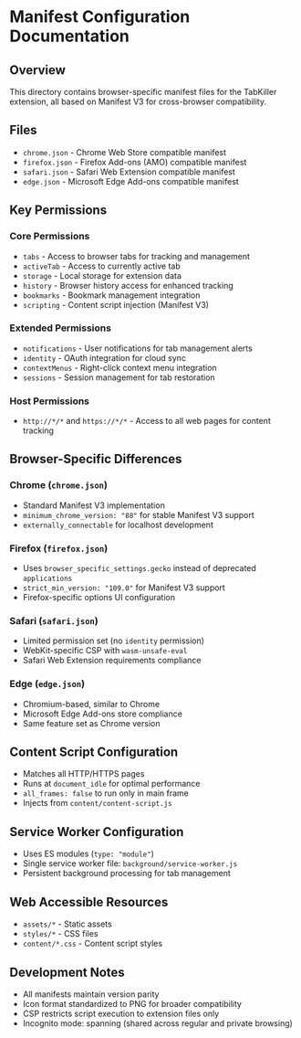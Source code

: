 # Manifest Configuration Documentation

## Overview
This directory contains browser-specific manifest files for the TabKiller extension, all based on Manifest V3 for cross-browser compatibility.

## Files
- `chrome.json` - Chrome Web Store compatible manifest
- `firefox.json` - Firefox Add-ons (AMO) compatible manifest
- `safari.json` - Safari Web Extension compatible manifest  
- `edge.json` - Microsoft Edge Add-ons compatible manifest

## Key Permissions

### Core Permissions
- `tabs` - Access to browser tabs for tracking and management
- `activeTab` - Access to currently active tab
- `storage` - Local storage for extension data
- `history` - Browser history access for enhanced tracking
- `bookmarks` - Bookmark management integration
- `scripting` - Content script injection (Manifest V3)

### Extended Permissions
- `notifications` - User notifications for tab management alerts
- `identity` - OAuth integration for cloud sync
- `contextMenus` - Right-click context menu integration
- `sessions` - Session management for tab restoration

### Host Permissions
- `http://*/*` and `https://*/*` - Access to all web pages for content tracking

## Browser-Specific Differences

### Chrome (`chrome.json`)
- Standard Manifest V3 implementation
- `minimum_chrome_version: "88"` for stable Manifest V3 support
- `externally_connectable` for localhost development

### Firefox (`firefox.json`)
- Uses `browser_specific_settings.gecko` instead of deprecated `applications`
- `strict_min_version: "109.0"` for Manifest V3 support
- Firefox-specific options UI configuration

### Safari (`safari.json`)
- Limited permission set (no `identity` permission)
- WebKit-specific CSP with `wasm-unsafe-eval`
- Safari Web Extension requirements compliance

### Edge (`edge.json`)
- Chromium-based, similar to Chrome
- Microsoft Edge Add-ons store compliance
- Same feature set as Chrome version

## Content Script Configuration
- Matches all HTTP/HTTPS pages
- Runs at `document_idle` for optimal performance
- `all_frames: false` to run only in main frame
- Injects from `content/content-script.js`

## Service Worker Configuration
- Uses ES modules (`type: "module"`)
- Single service worker file: `background/service-worker.js`
- Persistent background processing for tab management

## Web Accessible Resources
- `assets/*` - Static assets
- `styles/*` - CSS files
- `content/*.css` - Content script styles

## Development Notes
- All manifests maintain version parity
- Icon format standardized to PNG for broader compatibility
- CSP restricts script execution to extension files only
- Incognito mode: spanning (shared across regular and private browsing)